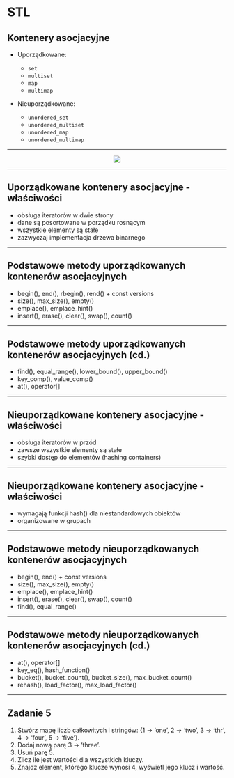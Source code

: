 # STL

## Kontenery asocjacyjne

* Uporządkowane:
  * `set`
  * `multiset`
  * `map`
  * `multimap`

* Nieuporządkowane:
  * `unordered_set`
  * `unordered_multiset`
  * `unordered_map`
  * `unordered_multimap`

___

<div style="text-align: center"><img src="img/aso_cont.png"></div>

___

## Uporządkowane kontenery asocjacyjne - właściwości

* <!-- .element: class="fragment fade-in" -->obsługa iteratorów w dwie strony
* <!-- .element: class="fragment fade-in" -->dane są posortowane w porządku rosnącym
* <!-- .element: class="fragment fade-in" -->wszystkie elementy są stałe
* <!-- .element: class="fragment fade-in" -->zazwyczaj implementacja drzewa binarnego

___

## Podstawowe metody uporządkowanych kontenerów asocjacyjnych

* <!-- .element: class="fragment fade-in" -->begin(), end(), rbegin(), rend() + const versions
* <!-- .element: class="fragment fade-in" -->size(), max_size(), empty()
* <!-- .element: class="fragment fade-in" -->emplace(), emplace_hint()
* <!-- .element: class="fragment fade-in" -->insert(), erase(), clear(), swap(), count()

___

## Podstawowe metody uporządkowanych kontenerów asocjacyjnych (cd.)

* <!-- .element: class="fragment fade-in" -->find(), equal_range(), lower_bound(), upper_bound()
* <!-- .element: class="fragment fade-in" -->key_comp(), value_comp()
* <!-- .element: class="fragment fade-in" -->at(), operator[]

___

## Nieuporządkowane kontenery asocjacyjne - właściwości

* <!-- .element: class="fragment fade-in" -->obsługa iteratorów w przód
* <!-- .element: class="fragment fade-in" -->zawsze wszystkie elementy są stałe
* <!-- .element: class="fragment fade-in" -->szybki dostęp do elementów (hashing containers)
  
___

## Nieuporządkowane kontenery asocjacyjne - właściwości

* <!-- .element: class="fragment fade-in" -->wymagają funkcji hash() dla niestandardowych obiektów
* <!-- .element: class="fragment fade-in" -->organizowane w grupach

___

## Podstawowe metody nieuporządkowanych kontenerów asocjacyjnych

* <!-- .element: class="fragment fade-in" -->begin(), end() + const versions
* <!-- .element: class="fragment fade-in" -->size(), max_size(), empty()
*  <!-- .element: class="fragment fade-in" -->emplace(), emplace_hint() 
*  <!-- .element: class="fragment fade-in" -->insert(), erase(), clear(), swap(), count() 
*  <!-- .element: class="fragment fade-in" -->find(), equal_range()
  
___

## Podstawowe metody nieuporządkowanych kontenerów asocjacyjnych (cd.)

*  <!-- .element: class="fragment fade-in" -->at(), operator[] 
*  <!-- .element: class="fragment fade-in" -->key_eq(), hash_function() 
*  <!-- .element: class="fragment fade-in" -->bucket(), bucket_count(), bucket_size(), max_bucket_count() 
*  <!-- .element: class="fragment fade-in" -->rehash(), load_factor(), max_load_factor()

___

## Zadanie 5

1. Stwórz mapę liczb całkowitych i stringów: {1 → ‘one’, 2 → ‘two’, 3 → ‘thr’, 4 → ‘four’, 5 → ‘five’}.
2. Dodaj nową parę 3 → ‘three’.
3. Usuń parę 5.
4. Zlicz ile jest wartości dla wszystkich kluczy.
5. Znajdź element, którego klucze wynosi 4, wyświetl jego klucz i wartość.